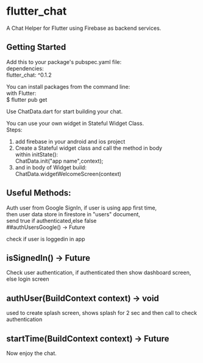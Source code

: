 # flutter_chat

A Chat Helper for Flutter using Firebase as backend services.

## Getting Started
Add this to your package's pubspec.yaml file:<br/>
dependencies:<br/>
flutter_chat: ^0.1.2<br/>

You can install packages from the command line:<br/> with Flutter:<br/> $ flutter pub get<br/>


Use ChatData.dart for start building your chat.<br/>

You can use your own widget in Stateful Widget Class.<br/>
Steps:<br/>
1. add firebase in your android and ios project<br/>
2.  Create a Stateful widget class and call the method in body<br/>
    within initState():<br/>
    ChatData.init("app name",context);<br/> 
3. and in body of Widget build:<br/>
   ChatData.widgetWelcomeScreen(context)<br/>


## Useful Methods:

Auth user from Google SignIn, if user is using app first time,<br/>
then user data store in firestore in "users" document,<br/>
send true if authenticated,else false<br/>
##authUsersGoogle() → Future<bool>



check if user is loggedin in app<br/>
## isSignedIn() → Future<bool>

Check user authentication, if authenticated then show dashboard screen, else login screen<br/>
## authUser(BuildContext context) → void

used to create splash screen, shows splash for 2 sec and then call to check authentication<br/>
## startTime(BuildContext context) → Future

Now enjoy the chat.


